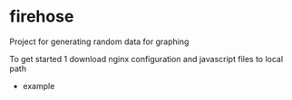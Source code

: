 # firehose
Project for generating random data for graphing

To get started
1 download nginx configuration and javascript files to local path
- example 
